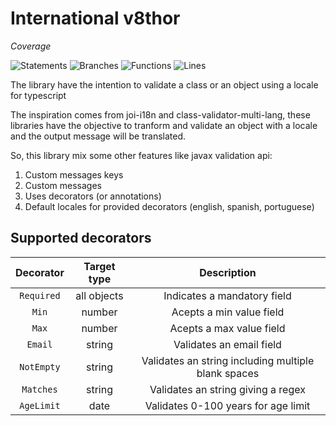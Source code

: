 
# International v8thor

*Coverage*

![Statements](https://img.shields.io/badge/statements-93.33%25-brightgreen.svg?style=flat&logo=jest) ![Branches](https://img.shields.io/badge/branches-83.03%25-yellow.svg?style=flat&logo=jest) ![Functions](https://img.shields.io/badge/functions-92.85%25-brightgreen.svg?style=flat&logo=jest) ![Lines](https://img.shields.io/badge/lines-93.33%25-brightgreen.svg?style=flat&logo=jest)

The library have the intention to validate a class or an object using a locale for typescript

The inspiration comes from joi-i18n and class-validator-multi-lang, these libraries have the objective to tranform and
validate an object with a locale and the output message will be translated.

So, this library mix some other features like javax validation api:

1. Custom messages keys
2. Custom messages
3. Uses decorators (or annotations)
4. Default locales for provided decorators (english, spanish, portuguese)

## Supported decorators

| Decorator | Target type  | Description  |
| :---:   | :-: | :-: |
| `Required` | all objects | Indicates a mandatory field |
| `Min` | number | Acepts a min value field |
| `Max` | number | Acepts a max value field |
| `Email` | string | Validates an email field |
| `NotEmpty` | string | Validates an string including multiple blank spaces |
| `Matches` | string | Validates an string giving a regex |
| `AgeLimit` | date | Validates 0-100 years for age limit |


